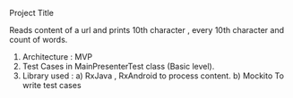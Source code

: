 Project Title

Reads content of a url and prints 10th character , every 10th character and count of words.

1) Architecture : MVP
2) Test Cases in MainPresenterTest class (Basic level).
3) Library used :
   a) RxJava , RxAndroid to process content. 
   b) Mockito To write test cases
